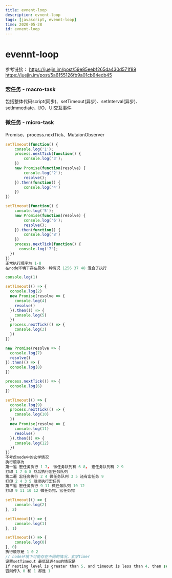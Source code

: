 ```yaml
---
title: evnent-loop
description: evnent-loop
tags: [javascript, evennt-loop]
time: 2020-05-28
id: evnent-loop
---
```

# evennt-loop
参考链接：
https://juejin.im/post/59e85eebf265da430d571f89
https://juejin.im/post/5a6155126fb9a01cb64edb45
### 宏任务 - macro-task
包括整体代码script(同步)、setTimeout(异步)、setInterval(异步)、setImmediate、I/O、UI交互事件
### 微任务 - micro-task
Promise、process.nextTick、MutaionObserver


````javascript
setTimeout(function() {
    console.log('1');
    process.nextTick(function() {
        console.log('3');
    })
    new Promise(function(resolve) {
        console.log('2');
        resolve();
    }).then(function() {
        console.log('4')
    })
})

setTimeout(function() {
    console.log('5');
    new Promise(function(resolve) {
        console.log('6');
        resolve();
    }).then(function() {
        console.log('8')
    })
    process.nextTick(function() {
      console.log('7');
  })
})
正常执行顺序为 1-8
在node环境下存在另外一种情况 1256 37 48 混合了执行
````
````javascript
console.log(1)

setTimeout(() => {
  console.log(2)
  new Promise(resolve => {
    console.log(4)
    resolve()
  }).then(() => {
    console.log(5)
  })
  process.nextTick(() => {
    console.log(3)
  })
})

new Promise(resolve => {
  console.log(7)
  resolve()
}).then(() => {
  console.log(8)
})

process.nextTick(() => {
  console.log(6)
})

setTimeout(() => {
  console.log(9)
  process.nextTick(() => {
    console.log(10)
  })
  new Promise(resolve => {
    console.log(11)
    resolve()
  }).then(() => {
    console.log(12)
  })
})
不考虑node中的玄学情况
执行顺序为
第一遍 宏任务执行 1 7， 微任务队列有 6 8， 宏任务队列有 2 9
打印 1 7 6 8 然后执行宏任务队列
第二遍 宏任务执行 2 4 微任务队列 3 5 还有宏任务 9
打印 2 4 3 5 继续执行宏任务
第三遍 宏任务执行 9 11 微任务队列 10 12
打印 9 11 10 12 微任务完，宏任务完

````
````javascript
setTimeout(() => {
	console.log(2)
}, 2)

setTimeout(() => {
	console.log(1)
}, 1)

setTimeout(() => {
	console.log(0)
}, 0)
执行顺序是 1 0 2
// node环境下可能存在不同的情况，玄学timer
设置setTimeout 最低延迟4ms的情况是
If nesting level is greater than 5, and timeout is less than 4, then set timeout to 4.
否则传入 0 和 1 都是 1
````

